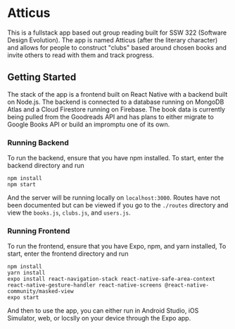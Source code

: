 # Atticus
This is a fullstack app based out group reading built for SSW 322 (Software Design Evolution). The app is named Atticus (after the literary character) and allows for people to construct "clubs" based around chosen books and invite others to read with them and track progress.

## Getting Started
The stack of the app is a frontend built on React Native with a backend built on Node.js. The backend is connected to a database running on MongoDB Atlas and a Cloud Firestore running on Firebase. The book data is currently being pulled from the Goodreads API and has plans to either migrate to Google Books API or build an impromptu one of its own.

### Running Backend
To run the backend, ensure that you have npm installed. To start, enter the backend directory and run

```
npm install
npm start
```

And the server will be running locally on ```localhost:3000```. Routes have not been documented but can be viewed if you go to the ```./routes``` directory and view the ```books.js```, ```clubs.js```, and ```users.js```.

### Running Frontend
To run the frontend, ensure that you have Expo, npm, and yarn installed, To start, enter the frontend directory and run

```
npm install
yarn install
expo install react-navigation-stack react-native-safe-area-context react-native-gesture-handler react-native-screens @react-native-community/masked-view
expo start
```
And then to use the app, you can either run in Android Studio, iOS Simulator, web, or locslly on your device through the Expo app.

